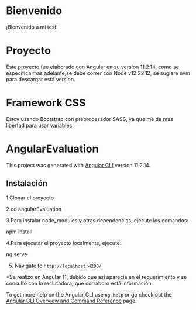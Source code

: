 # Bienvenido
¡Bienvenido a mi test!

# Proyecto
Este proyecto fue elaborado con Angular en su version 11.2.14, como se especifica mas adelante,se debe correr con Node v12.22.12, se sugiere nvm para descargar está version.

# Framework CSS
Estoy usando Bootstrap con preprocesador SASS, ya que me da mas libertad para usar variables.

# AngularEvaluation

This project was generated with [Angular CLI](https://github.com/angular/angular-cli) version 11.2.14.

## Instalación
1.Clonar el proyecto

2.cd angularEvaluation

3.Para instalar node_modules y otras dependencias, ejecute los comandos:

npm install

4.Para ejecutar el proyecto localmente, ejecute:

ng serve

5. Navigate to `http://localhost:4200/`

*Se realizo en Angular 11, debido que así aparecia en el requerimiento y se consulto con la reclutadora, que corraboro está información.



To get more help on the Angular CLI use `ng help` or go check out the [Angular CLI Overview and Command Reference](https://angular.io/cli) page.
